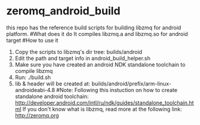 # zeromq_android_build
this repo has the reference build scripts for building libzmq for android platform.
#What does it do
It compiles libzmq.a and libzmq.so for android target
#How to use it
1) Copy the scripts to libzmq's dir tree: builds/android
2) Edit the path and target info in android_build_helper.sh
3) Make sure you have created an android NDK standalone toolchain to compile libzmq
4) Run: ./build.sh
5) lib & header will be created at: builds/android/prefix/arm-linux-androideabi-4.8
#Note:
Following this instuction on how to create standalone android toolchain:
http://developer.android.com/intl/ru/ndk/guides/standalone_toolchain.html
If you don't know what is libzmq, read more at the following link:
http://zeromq.org

